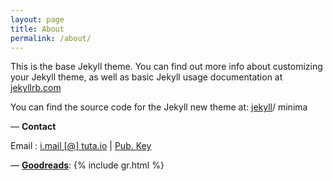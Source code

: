 ```yaml
---
layout: page
title: About
permalink: /about/
---
```

This is the base Jekyll theme. You can find out more info about customizing your Jekyll theme, as well as basic Jekyll usage documentation at [jekyllrb.com](https://jekyllrb.com)

You can find the source code for the Jekyll new theme at:
[jekyll](https://jekyllrb.com)/ minima

&mdash; **Contact**

Email		: [i.mail [@] tuta.io](mailto:i.mail@tuta.io) | <a href="{{ site.url }}/public_key.key" target="_blank">Pub. Key</a>

&mdash; **[Goodreads](https://www.goodreads.com/imams)**:
{% include gr.html %}
